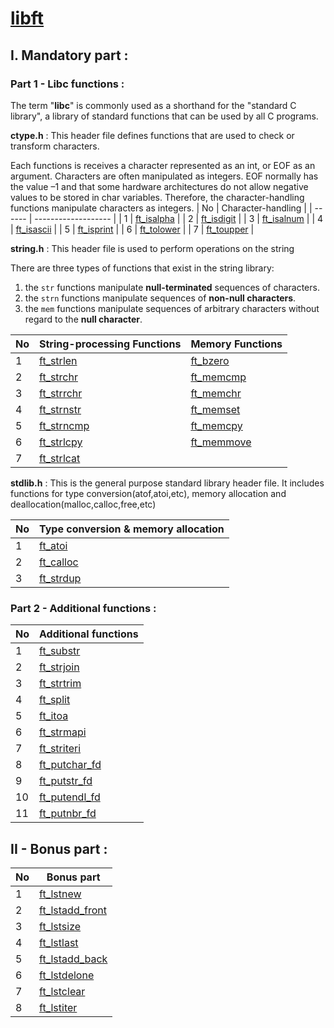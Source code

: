 # [libft](https://github.com/zakelhajoui/libft/blob/main/en.subject.pdf)

## I. Mandatory part : 
### Part 1 - Libc functions :
The term "**libc**" is commonly used as a shorthand for the "standard C library", a library of standard functions that can be used by all C programs.

**ctype.h** : This header file defines functions that are used to check or transform characters.

Each functions is receives a character represented as an int, or EOF as an argument. Characters are often manipulated as integers.
EOF normally has the value –1 and that some hardware architectures do not allow negative values to be stored in char variables. Therefore, the character-handling functions manipulate characters as integers.
| No     | Character-handling  |
| ------ | ------------------- |
| 1      | [ft_isalpha](https://github.com/zakelhajoui/libft/blob/main/ft_isalpha.c)      |
| 2      | [ft_isdigit](https://github.com/zakelhajoui/libft/blob/main/ft_isdigit.c)      |
| 3      | [ft_isalnum](https://github.com/zakelhajoui/libft/blob/main/ft_isalnum.c)      |
| 4      | [ft_isascii](https://github.com/zakelhajoui/libft/blob/main/ft_isascii.c)      |
| 5      | [ft_isprint](https://github.com/zakelhajoui/libft/blob/main/ft_isprint.c)      |
| 6      | [ft_tolower](https://github.com/zakelhajoui/libft/blob/main/ft_tolower.c)      |
| 7      | [ft_toupper](https://github.com/zakelhajoui/libft/blob/main/ft_toupper.c)      |

**string.h** : This header file is used to perform operations on the string

There are three types of functions that exist in the string library:
1. the `str` functions manipulate **null-terminated** sequences of characters.
2. the `strn` functions manipulate sequences of **non-null characters**.
3. the `mem` functions manipulate sequences of arbitrary characters without regard to the **null character**.

| No     | String-processing Functions  |  Memory Functions |
| ------ | ------------------- | -------------- |
| 1      | [ft_strlen](https://github.com/zakelhajoui/libft/blob/main/ft_strlen.c)        | [ft_bzero](https://github.com/zakelhajoui/libft/blob/main/ft_bzero.c) |
| 2      | [ft_strchr](https://github.com/zakelhajoui/libft/blob/main/ft_strchr.c)        | [ft_memcmp](https://github.com/zakelhajoui/libft/blob/main/ft_memcmp.c) |
| 3      | [ft_strrchr](https://github.com/zakelhajoui/libft/blob/main/ft_strrchr.c)      | [ft_memchr](https://github.com/zakelhajoui/libft/blob/main/ft_memchr.c) |
| 4      | [ft_strnstr](https://github.com/zakelhajoui/libft/blob/main/ft_strnstr.c)      | [ft_memset](https://github.com/zakelhajoui/libft/blob/main/ft_memset.c) |
| 5      | [ft_strncmp](https://github.com/zakelhajoui/libft/blob/main/ft_strncmp.c)      | [ft_memcpy](https://github.com/zakelhajoui/libft/blob/main/ft_memcpy.c) |
| 6      | [ft_strlcpy](https://github.com/zakelhajoui/libft/blob/main/ft_strlcpy.c)      | [ft_memmove](https://github.com/zakelhajoui/libft/blob/main/ft_memmove.c) |
| 7      | [ft_strlcat](https://github.com/zakelhajoui/libft/blob/main/ft_strlcat.c)      | |

**stdlib.h** : This is the general purpose standard library header file. It includes functions for type conversion(atof,atoi,etc), memory allocation and deallocation(malloc,calloc,free,etc)

| No     | Type conversion & memory allocation   |
| ------ | ------------------- |
| 1      | [ft_atoi](https://github.com/zakelhajoui/libft/blob/main/ft_atoi.c)      |
| 2      | [ft_calloc](https://github.com/zakelhajoui/libft/blob/main/ft_calloc.c)      |
| 3      | [ft_strdup](https://github.com/zakelhajoui/libft/blob/main/ft_strdup.c)      |

  ### Part 2 - Additional functions :
  
  | No     | Additional functions |
| ------ | ------------------- |
| 1      | [ft_substr](https://github.com/zakelhajoui/libft/blob/main/ft_substr.c)      |
| 2      | [ft_strjoin](https://github.com/zakelhajoui/libft/blob/main/ft_strjoin.c)    |
| 3      | [ft_strtrim](https://github.com/zakelhajoui/libft/blob/main/ft_strtrim.c)    |
| 4      | [ft_split](https://github.com/zakelhajoui/libft/blob/main/ft_split.c)        |
| 5      | [ft_itoa](https://github.com/zakelhajoui/libft/blob/main/ft_itoa.c)          |
| 6      | [ft_strmapi](https://github.com/zakelhajoui/libft/blob/main/ft_strmapi.c)    |
| 7      | [ft_striteri](https://github.com/zakelhajoui/libft/blob/main/ft_striteri.c)  |
| 8      | [ft_putchar_fd](https://github.com/zakelhajoui/libft/blob/main/ft_putchar_fd.c)   |
| 9      | [ft_putstr_fd](https://github.com/zakelhajoui/libft/blob/main/ft_putstr_fd.c)     |
| 10      | [ft_putendl_fd](https://github.com/zakelhajoui/libft/blob/main/ft_putendl_fd.c)  |
| 11      | [ft_putnbr_fd](https://github.com/zakelhajoui/libft/blob/main/ft_putnbr_fd.c)    |

## II - Bonus part :

  | No     | Bonus part |
| ------ | ------------------- |
| 1      | [ft_lstnew](https://github.com/zakelhajoui/libft/blob/main/ft_lstnew.c) |
| 2      | [ft_lstadd_front](https://github.com/zakelhajoui/libft/blob/main/ft_lstadd_front.c)    |
| 3      | [ft_lstsize](https://github.com/zakelhajoui/libft/blob/main/ft_lstsize.c)   |
| 4      | [ft_lstlast](https://github.com/zakelhajoui/libft/blob/main/ft_lstlast.c)        |
| 5      | [ft_lstadd_back](https://github.com/zakelhajoui/libft/blob/main/ft_lstadd_back.c)          |
| 6      | [ft_lstdelone](https://github.com/zakelhajoui/libft/blob/main/ft_lstdelone.c)    |
| 7      | [ft_lstclear](https://github.com/zakelhajoui/libft/blob/main/ft_lstclear.c)  |
| 8      | [ft_lstiter](https://github.com/zakelhajoui/libft/blob/main/ft_lstiter.c)   |


